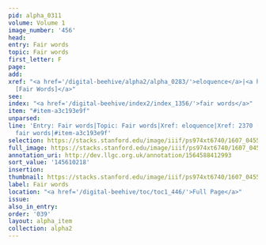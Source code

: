 ```yaml
---
pid: alpha_0311
volume: Volume 1
image_number: '456'
head:
entry: Fair words
topic: Fair words
first_letter: F
page:
add:
xref: "<a href='/digital-beehive/alpha2/alpha_0283/'>eloquence</a>|<a href='/digital-beehive/num10/num_3343/'>2370
  [Fair Words]</a>"
see:
index: "<a href='/digital-beehive/index2/index_1356/'>fair words</a>"
item: "#item-a3c193e9f"
unparsed:
line: 'Entry: Fair words|Topic: Fair words|Xref: eloquence|Xref: 2370 [Fair Words]|Index:
  fair words|#item-a3c193e9f'
selection: https://stacks.stanford.edu/image/iiif/ps974xt6740/1607_0455/745,218,3024,574/full/0/default.jpg
full_image: https://stacks.stanford.edu/image/iiif/ps974xt6740/1607_0455/full/full/0/default.jpg
annotation_uri: http://dev.llgc.org.uk/annotation/1564588412993
sort_value: '145610218'
insertion:
thumbnail: https://stacks.stanford.edu/image/iiif/ps974xt6740/1607_0455/745,218,600,180/250,/0/default.jpg
label: Fair words
location: "<a href='/digital-beehive/toc/toc1_446/'>Full Page</a>"
issue:
also_in_entry:
order: '039'
layout: alpha_item
collection: alpha2
---
```

